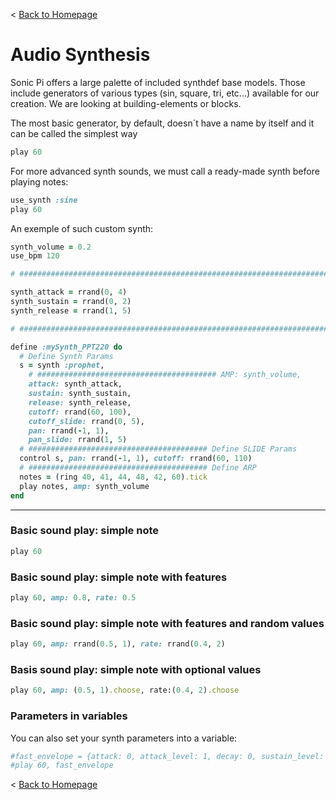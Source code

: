 < [Back to Homepage](../../..)

# Audio Synthesis

Sonic Pi offers a large palette of included synthdef base models. Those include generators of various types (sin, square, tri, etc...) available for our creation. We are looking at building-elements or blocks.

The most basic generator, by default, doesn´t have a name by itself and it can be called the simplest way

```ruby
play 60
```
For more advanced synth sounds, we must call a ready-made synth before playing notes:
```ruby
use_synth :sine
play 60
```
An exemple of such custom synth:
```ruby
synth_volume = 0.2
use_bpm 120

# ######################################################################## ENVELOPPE ASR

synth_attack = rrand(0, 4)
synth_sustain = rrand(0, 2)
synth_release = rrand(1, 5)

# ######################################################################## SYNTHETIZER

define :mySynth_PPT220 do
  # Define Synth Params
  s = synth :prophet,
    # ######################################## AMP: synth_volume,
    attack: synth_attack,
    sustain: synth_sustain,
    release: synth_release,
    cutoff: rrand(60, 100),
    cutoff_slide: rrand(0, 5),
    pan: rrand(-1, 1),
    pan_slide: rrand(1, 5)
  # ######################################## Define SLIDE Params
  control s, pan: rrand(-1, 1), cutoff: rrand(60, 110)
  # ######################################## Define ARP
  notes = (ring 40, 41, 44, 48, 42, 60).tick
  play notes, amp: synth_volume
end
```


---

### Basic sound play: simple note
```ruby
play 60
```

### Basic sound play: simple note with features
```ruby
play 60, amp: 0.8, rate: 0.5
```

### Basic sound play: simple note with features and random values
```ruby
play 60, amp: rrand(0.5, 1), rate: rrand(0.4, 2)
```

### Basis sound play: simple note with optional values
```ruby
play 60, amp: (0.5, 1).choose, rate:(0.4, 2).choose
```

### Parameters in variables

You can also set your synth parameters into a variable:
```ruby
#fast_envelope = {attack: 0, attack_level: 1, decay: 0, sustain_level: 1, sustain: 1, release: 0}
#play 60, fast_envelope
```

< [Back to Homepage](../../..)
